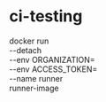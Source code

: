 # ci-testing
docker run \
  --detach \
  --env ORGANIZATION=<YOUR-GITHUB-ORGANIZATION> \
  --env ACCESS_TOKEN=<YOUR-GITHUB-ACCESS-TOKEN> \
  --name runner \
  runner-image
